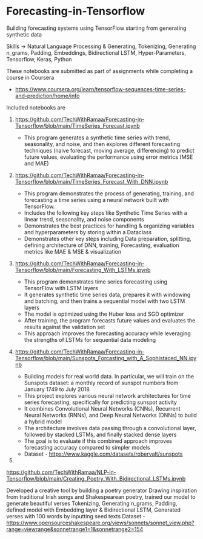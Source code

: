# Forecasting-in-Tensorflow

Building forecasting systems using TensorFlow starting from generating synthetic data

Skills -> Natural Language Processing & Generating, Tokenizing, Generating n_grams, Padding, Embeddings, Bidirectional LSTM, Hyper-Parameters, Tensorflow, Keras, Python

These notebooks are submitted as part of assignments while completing a course in Coursera
* https://www.coursera.org/learn/tensorflow-sequences-time-series-and-prediction/home/info

Included notebooks are

1) https://github.com/TechWithRamaa/Forecasting-in-Tensorflow/blob/main/TimeSeries_Forecast.ipynb
    * This program generates a synthetic time series with trend, seasonality, and noise, and then explores different forecasting techniques (naive forecast, moving average, differencing)
      to predict future values, evaluating the performance using error metrics (MSE and MAE)

2) https://github.com/TechWithRamaa/Forecasting-in-Tensorflow/blob/main/TimeSeries_Forecast_With_DNN.ipynb
   * This program demonstrates the process of generating, training, and forecasting a time series using a neural network built with TensorFlow.
   * Includes the following key steps like Synthetic Time Series with a linear trend, seasonality, and noise components
   * Demonstrates the best practices for handling & organizing variables and hyperparameters by storing within a Dataclass
   * Demonstrates other key steps including Data preparation, splitting, defining architecture of DNN,
     training, Forecasting, evaluation metrics like MAE & MSE & visualization

3) https://github.com/TechWithRamaa/Forecasting-in-Tensorflow/blob/main/Forecasting_With_LSTMs.ipynb
   * This program demonstrates time series forecasting using TensorFlow with LSTM layers
   * It generates synthetic time series data, prepares it with windowing and batching, and then trains a sequential model with two LSTM layers
   * The model is optimized using the Huber loss and SGD optimizer
   * After training, the program forecasts future values and evaluates the results against the validation set
   * This approach improves the forecasting accuracy while leveraging the strengths of LSTMs for sequential data modeling

4) https://github.com/TechWithRamaa/Forecasting-in-Tensorflow/blob/main/Sunspots_Forcasting_with_A_Sophistaced_NN.ipynb
   * Building models for real world data. In particular, we will train on the Sunspots dataset: a monthly record of sunspot numbers from January 1749 to July 2018
   * This project explores various neural network architectures for time series forecasting, specifically for predicting sunspot activity
   * It combines Convolutional Neural Networks (CNNs), Recurrent Neural Networks (RNNs), and Deep Neural Networks (DNNs) to build a hybrid model
   * The architecture involves data passing through a convolutional layer, followed by stacked LSTMs, and finally stacked dense layers
   * The goal is to evaluate if this combined approach improves forecasting accuracy compared to simpler models
   * Dataset - https://www.kaggle.com/datasets/robervalt/sunspots
6) 

https://github.com/TechWithRamaa/NLP-in-Tensorflow/blob/main/Creating_Poetry_With_Bidirectional_LSTMs.ipynb

Developed a creative tool by building a poetry generator
Drawing inspiration from traditional Irish songs and Shakespearean poetry, trained our model to generate beautiful verses
Tokenizing, Generating n_grams, Padding, defined model with Embedding layer & Bidirectional LSTM, Generated verses with 100 words by inputting seed texts
Dataset - https://www.opensourceshakespeare.org/views/sonnets/sonnet_view.php?range=viewrange&sonnetrange1=1&sonnetrange2=154

